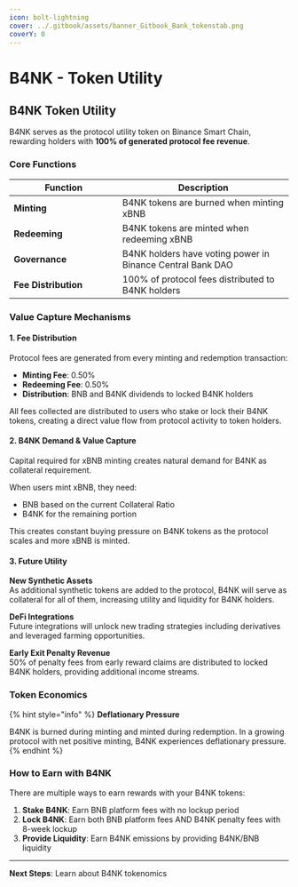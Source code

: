 ```yaml
---
icon: bolt-lightning
cover: ../.gitbook/assets/banner_Gitbook_Bank_tokenstab.png
coverY: 0
---
```


# B4NK - Token Utility

## B4NK Token Utility

B4NK serves as the protocol utility token on Binance Smart Chain, rewarding holders with **100% of generated protocol fee revenue**.

### Core Functions

<table><thead><tr><th width="180">Function</th><th>Description</th></tr></thead><tbody><tr><td><strong>Minting</strong></td><td>B4NK tokens are burned when minting xBNB</td></tr><tr><td><strong>Redeeming</strong></td><td>B4NK tokens are minted when redeeming xBNB</td></tr><tr><td><strong>Governance</strong></td><td>B4NK holders have voting power in Binance Central Bank DAO</td></tr><tr><td><strong>Fee Distribution</strong></td><td>100% of protocol fees distributed to B4NK holders</td></tr></tbody></table>

### Value Capture Mechanisms

#### 1. Fee Distribution

Protocol fees are generated from every minting and redemption transaction:

* **Minting Fee**: 0.50%
* **Redeeming Fee**: 0.50%
* **Distribution**: BNB and B4NK dividends to locked B4NK holders

All fees collected are distributed to users who stake or lock their B4NK tokens, creating a direct value flow from protocol activity to token holders.

#### 2. B4NK Demand & Value Capture

Capital required for xBNB minting creates natural demand for B4NK as collateral requirement.

When users mint xBNB, they need:

* BNB based on the current Collateral Ratio
* B4NK for the remaining portion

This creates constant buying pressure on B4NK tokens as the protocol scales and more xBNB is minted.

#### 3. Future Utility

**New Synthetic Assets**\
As additional synthetic tokens are added to the protocol, B4NK will serve as collateral for all of them, increasing utility and liquidity for B4NK holders.

**DeFi Integrations**\
Future integrations will unlock new trading strategies including derivatives and leveraged farming opportunities.

**Early Exit Penalty Revenue**\
50% of penalty fees from early reward claims are distributed to locked B4NK holders, providing additional income streams.

### Token Economics

{% hint style="info" %}
**Deflationary Pressure**

B4NK is burned during minting and minted during redemption. In a growing protocol with net positive minting, B4NK experiences deflationary pressure.
{% endhint %}

### How to Earn with B4NK

There are multiple ways to earn rewards with your B4NK tokens:

1. **Stake B4NK**: Earn BNB platform fees with no lockup period
2. **Lock B4NK**: Earn both BNB platform fees AND B4NK penalty fees with 8-week lockup
3. **Provide Liquidity**: Earn B4NK emissions by providing B4NK/BNB liquidity

***

**Next Steps**: Learn about B4NK tokenomics&#x20;
